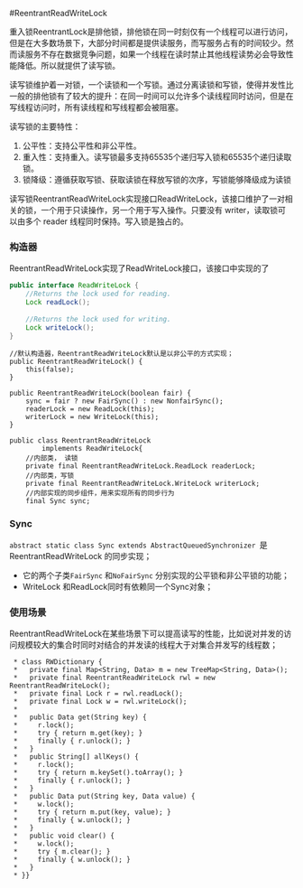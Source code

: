 #ReentrantReadWriteLock

重入锁ReentrantLock是排他锁，排他锁在同一时刻仅有一个线程可以进行访问，但是在大多数场景下，大部分时间都是提供读服务，而写服务占有的时间较少。然而读服务不存在数据竞争问题，如果一个线程在读时禁止其他线程读势必会导致性能降低。所以就提供了读写锁。

读写锁维护着一对锁，一个读锁和一个写锁。通过分离读锁和写锁，使得并发性比一般的排他锁有了较大的提升：在同一时间可以允许多个读线程同时访问，但是在写线程访问时，所有读线程和写线程都会被阻塞。

读写锁的主要特性：

1. 公平性：支持公平性和非公平性。
2. 重入性：支持重入。读写锁最多支持65535个递归写入锁和65535个递归读取锁。
3. 锁降级：遵循获取写锁、获取读锁在释放写锁的次序，写锁能够降级成为读锁

读写锁ReentrantReadWriteLock实现接口ReadWriteLock，该接口维护了一对相关的锁，一个用于只读操作，另一个用于写入操作。只要没有 writer，读取锁可以由多个 reader 线程同时保持。写入锁是独占的。

### 构造器

ReentrantReadWriteLock实现了ReadWriteLock接口，该接口中实现的了

```java
public interface ReadWriteLock {
    //Returns the lock used for reading.
    Lock readLock();
    
    //Returns the lock used for writing.
    Lock writeLock();
}
```

```
//默认构造器，ReentrantReadWriteLock默认是以非公平的方式实现；
public ReentrantReadWriteLock() {
	this(false);
}

public ReentrantReadWriteLock(boolean fair) {
    sync = fair ? new FairSync() : new NonfairSync();
    readerLock = new ReadLock(this);
    writerLock = new WriteLock(this);
}
```



```
public class ReentrantReadWriteLock
        implements ReadWriteLock{
    //内部类， 读锁
    private final ReentrantReadWriteLock.ReadLock readerLock;
    //内部类，写锁
    private final ReentrantReadWriteLock.WriteLock writerLock;
    //内部实现的同步组件，用来实现所有的同步行为
    final Sync sync;
```

### Sync

`abstract static class Sync extends AbstractQueuedSynchronizer `是ReentrantReadWriteLock 的同步实现；

*  它的两个子类`FairSync` 和`NoFairSync` 分别实现的公平锁和非公平锁的功能；
* WriteLock 和ReadLock同时有依赖同一个Sync对象；





































### 使用场景

ReentrantReadWriteLock在某些场景下可以提高读写的性能，比如说对并发的访问规模较大的集合时同时对结合的并发读的线程大于对集合并发写的线程数；

```
 * class RWDictionary {
 *   private final Map<String, Data> m = new TreeMap<String, Data>();
 *   private final ReentrantReadWriteLock rwl = new ReentrantReadWriteLock();
 *   private final Lock r = rwl.readLock();
 *   private final Lock w = rwl.writeLock();
 *
 *   public Data get(String key) {
 *     r.lock();
 *     try { return m.get(key); }
 *     finally { r.unlock(); }
 *   }
 *   public String[] allKeys() {
 *     r.lock();
 *     try { return m.keySet().toArray(); }
 *     finally { r.unlock(); }
 *   }
 *   public Data put(String key, Data value) {
 *     w.lock();
 *     try { return m.put(key, value); }
 *     finally { w.unlock(); }
 *   }
 *   public void clear() {
 *     w.lock();
 *     try { m.clear(); }
 *     finally { w.unlock(); }
 *   }
 * }}
```

